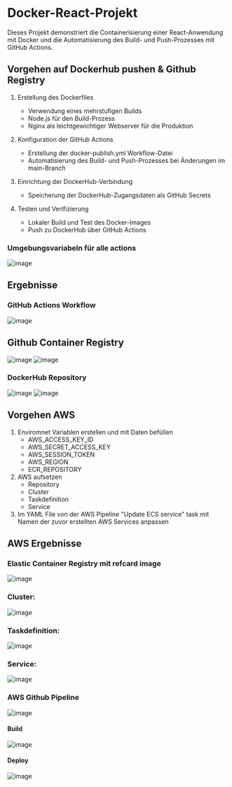 # Docker-React-Projekt

Dieses Projekt demonstriert die Containerisierung einer React-Anwendung mit Docker und die Automatisierung des Build- und Push-Prozesses mit GitHub Actions.

## Vorgehen auf Dockerhub pushen & Github Registry

1. Erstellung des Dockerfiles
   - Verwendung eines mehrstufigen Builds
   - Node.js für den Build-Prozess
   - Nginx als leichtgewichtiger Webserver für die Produktion

2. Konfiguration der GitHub Actions
   - Erstellung der docker-publish.yml Workflow-Datei
   - Automatisierung des Build- und Push-Prozesses bei Änderungen im main-Branch

3. Einrichtung der DockerHub-Verbindung
   - Speicherung der DockerHub-Zugangsdaten als GitHub Secrets

4. Testen und Verifizierung
   - Lokaler Build und Test des Docker-Images
   - Push zu DockerHub über GitHub Actions
  
### Umgebungsvariabeln für alle actions
![image](https://github.com/user-attachments/assets/8bf38d3c-35ff-4c76-be91-d69535e2836b)


## Ergebnisse

### GitHub Actions Workflow
![image](https://github.com/user-attachments/assets/9ca18124-1b81-4d05-b354-8f265d0753d3)
## Github Container Registry
![image](https://github.com/user-attachments/assets/6af3a4c6-9585-4afd-a698-0ce8493efb1a)
![image](https://github.com/user-attachments/assets/77fef3b6-7122-45a2-a97a-dba4c5b8110d)


### DockerHub Repository
![image](https://github.com/user-attachments/assets/fb6f2673-f131-4a7e-a7dd-09f97381d19f)
![image](https://github.com/user-attachments/assets/92a61a14-a90b-4e35-a8ce-64ff4460ac39)

## Vorgehen AWS
1. Enviromnet Variablen erstellen und mit Daten befüllen
   - AWS_ACCESS_KEY_ID
   - AWS_SECRET_ACCESS_KEY
   - AWS_SESSION_TOKEN
   - AWS_REGION
   - ECR_REPOSITORY
2. AWS aufsetzen
   - Repository 
   - Cluster 
   - Taskdefinition
   - Service
3. Im YAML File von der AWS Pipeline "Update ECS service" task mit Namen der zuvor erstellten AWS Services anpassen

## AWS Ergebnisse

### Elastic Container Registry mit refcard image
![image](https://github.com/user-attachments/assets/b4ecb5ec-3986-49d8-ae89-a66ad4ae4144)

### Cluster:
![image](https://github.com/user-attachments/assets/cb580353-8574-495b-9121-297be9bb8e83)

### Taskdefinition:
![image](https://github.com/user-attachments/assets/5277395a-266d-4a1c-abd5-43e0657749f0)

### Service:
![image](https://github.com/user-attachments/assets/998e7128-eb99-4b37-bafc-430547b6504f)

### AWS Github Pipeline
![image](https://github.com/user-attachments/assets/8fca92e8-bf52-4d9b-9f69-7324d33e7edf)

#### Build
![image](https://github.com/user-attachments/assets/76aabf2c-cb78-4598-ac43-b3651ce098f5)

#### Deploy
![image](https://github.com/user-attachments/assets/691885dc-1acc-476c-9140-ae4c4fdfef21)


